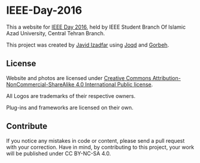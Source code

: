 # IEEE-Day-2016
This a website for [IEEE Day 2016](http://ieeeday.com/), held by IEEE Student Branch Of Islamic Azad University, Central Tehran Branch.

This project was created by [Javid Izadfar](https://github.com/Javid-Izadfar) using [Joqd](http://joqd.ikacc.ir) and [Gorbeh](http://gorbeh.ikacc.ir).

## License
Website and photos are licensed under [Creative Commons Attribution-NonCommercial-ShareAlike 4.0 International Public license](https://creativecommons.org/licenses/by-nc-sa/4.0/).

All Logos are trademarks of their respective owners.

Plug-ins and frameworks are licensed on their own.

## Contribute
If you notice any mistakes in code or content, please send a pull request with your correction. Have in mind, by contributing to this project, your work will be published under CC BY-NC-SA 4.0.

